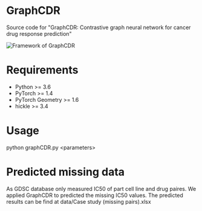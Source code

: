 # GraphCDR
Source code for "GraphCDR: Contrastive graph neural network for cancer drug response prediction"

![Framework of GraphCDR](https://github.com/liuxuan666/GraphCDR/blob/main/Framework.png)  

# Requirements
* Python >= 3.6
* PyTorch >= 1.4
* PyTorch Geometry >= 1.6
* hickle >= 3.4

# Usage
python graphCDR.py \<parameters\>
  
# Predicted missing data
As GDSC database only measured IC50 of part cell line and drug paires. We applied GraphCDR to predicted the missing IC50 values. The predicted results can be find at data/Case study (missing pairs).xlsx
